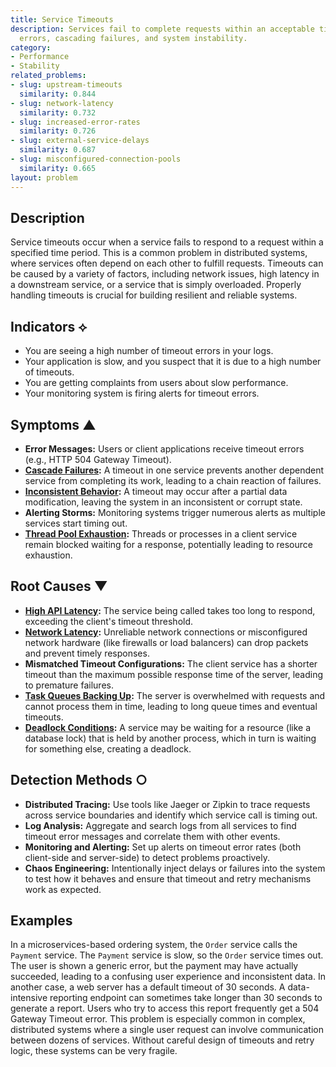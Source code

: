 ```yaml
---
title: Service Timeouts
description: Services fail to complete requests within an acceptable time limit, causing
  errors, cascading failures, and system instability.
category:
- Performance
- Stability
related_problems:
- slug: upstream-timeouts
  similarity: 0.844
- slug: network-latency
  similarity: 0.732
- slug: increased-error-rates
  similarity: 0.726
- slug: external-service-delays
  similarity: 0.687
- slug: misconfigured-connection-pools
  similarity: 0.665
layout: problem
---
```


## Description
Service timeouts occur when a service fails to respond to a request within a specified time period. This is a common problem in distributed systems, where services often depend on each other to fulfill requests. Timeouts can be caused by a variety of factors, including network issues, high latency in a downstream service, or a service that is simply overloaded. Properly handling timeouts is crucial for building resilient and reliable systems.

## Indicators ⟡
- You are seeing a high number of timeout errors in your logs.
- Your application is slow, and you suspect that it is due to a high number of timeouts.
- You are getting complaints from users about slow performance.
- Your monitoring system is firing alerts for timeout errors.

## Symptoms ▲

- **Error Messages:** Users or client applications receive timeout errors (e.g., HTTP 504 Gateway Timeout).
- **[Cascade Failures](cascade-failures.md):** A timeout in one service prevents another dependent service from completing its work, leading to a chain reaction of failures.
- **[Inconsistent Behavior](inconsistent-behavior.md):** A timeout may occur after a partial data modification, leaving the system in an inconsistent or corrupt state.
- **Alerting Storms:** Monitoring systems trigger numerous alerts as multiple services start timing out.
- **[Thread Pool Exhaustion](thread-pool-exhaustion.md):** Threads or processes in a client service remain blocked waiting for a response, potentially leading to resource exhaustion.

## Root Causes ▼

- **[High API Latency](high-api-latency.md):** The service being called takes too long to respond, exceeding the client's timeout threshold.
- **[Network Latency](network-latency.md):** Unreliable network connections or misconfigured network hardware (like firewalls or load balancers) can drop packets and prevent timely responses.
- **Mismatched Timeout Configurations:** The client service has a shorter timeout than the maximum possible response time of the server, leading to premature failures.
- **[Task Queues Backing Up](task-queues-backing-up.md):** The server is overwhelmed with requests and cannot process them in time, leading to long queue times and eventual timeouts.
- **[Deadlock Conditions](deadlock-conditions.md):** A service may be waiting for a resource (like a database lock) that is held by another process, which in turn is waiting for something else, creating a deadlock.

## Detection Methods ○

- **Distributed Tracing:** Use tools like Jaeger or Zipkin to trace requests across service boundaries and identify which service call is timing out.
- **Log Analysis:** Aggregate and search logs from all services to find timeout error messages and correlate them with other events.
- **Monitoring and Alerting:** Set up alerts on timeout error rates (both client-side and server-side) to detect problems proactively.
- **Chaos Engineering:** Intentionally inject delays or failures into the system to test how it behaves and ensure that timeout and retry mechanisms work as expected.

## Examples
In a microservices-based ordering system, the `Order` service calls the `Payment` service. The `Payment` service is slow, so the `Order` service times out. The user is shown a generic error, but the payment may have actually succeeded, leading to a confusing user experience and inconsistent data. In another case, a web server has a default timeout of 30 seconds. A data-intensive reporting endpoint can sometimes take longer than 30 seconds to generate a report. Users who try to access this report frequently get a 504 Gateway Timeout error. This problem is especially common in complex, distributed systems where a single user request can involve communication between dozens of services. Without careful design of timeouts and retry logic, these systems can be very fragile.